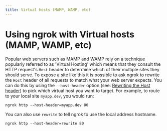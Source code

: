 ```yaml
---
title: Virtual hosts (MAMP, WAMP, etc)
---
```


# Using ngrok with Virtual hosts (MAMP, WAMP, etc)

Popular web servers such as MAMP and WAMP rely on a technique popularly referred to as 'Virtual Hosting' which means that they consult the HTTP request's `Host` header to determine which of their multiple sites they should serve. To expose a site like this it is possible to ask ngrok to rewrite the `Host` header of all requests to match what your web server expects. You can do this by using the `--host-header` option (see: [Rewriting the Host header](/universal-gateway/http/#rewrite-host-header)) to pick which virtual host you want to target. For example, to route to your local site `myapp.dev`, you would run:

    ngrok http --host-header=myapp.dev 80

You can also use `rewrite` to tell ngrok to use the local address hostname.

    ngrok http --host-header=rewrite 80
